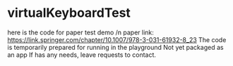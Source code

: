 # virtualKeyboardTest
here is the code for paper test demo /n
paper link: https://link.springer.com/chapter/10.1007/978-3-031-61932-8_23
The code is temporarily prepared for running in the playground
Not yet packaged as an app
If has any needs, leave requests to contact.
